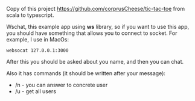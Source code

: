 Copy of this project https://github.com/corprusCheese/tic-tac-toe from scala to typescript.

Wschat, this example app using **ws** library, so if you want to use this app, you should have something that allows you to connect to socket. For example, I use in MacOs:
    
    websocat 127.0.0.1:3000

After this you should be asked about you name, and then you can chat.

Also it has commands (it should be written after your message):

- /n - you can answer to concrete user
- /u - get all users
